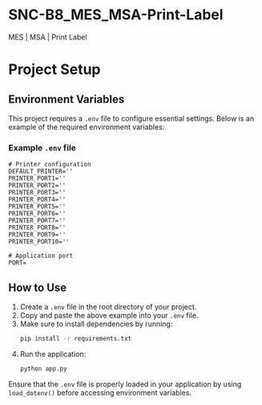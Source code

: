 # SNC-B8_MES_MSA-Print-Label

MES | MSA | Print Label

# Project Setup

## Environment Variables

This project requires a `.env` file to configure essential settings. Below is an
example of the required environment variables:

### Example `.env` file

```
# Printer configuration
DEFAULT_PRINTER=''
PRINTER_PORT1=''
PRINTER_PORT2=''
PRINTER_PORT3=''
PRINTER_PORT4=''
PRINTER_PORT5=''
PRINTER_PORT6=''
PRINTER_PORT7=''
PRINTER_PORT8=''
PRINTER_PORT9=''
PRINTER_PORT10=''

# Application port
PORT=
```

## How to Use

1. Create a `.env` file in the root directory of your project.
2. Copy and paste the above example into your `.env` file.
3. Make sure to install dependencies by running:
   ```sh
   pip install -r requirements.txt
   ```
4. Run the application:
   ```sh
   python app.py
   ```

Ensure that the `.env` file is properly loaded in your application by using
`load_dotenv()` before accessing environment variables.
